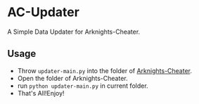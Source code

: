 # AC-Updater

A Simple Data Updater for Arknights-Cheater.


## Usage

- Throw `updater-main.py` into the folder of <a href="https://github.com/Tao0Lu/Arknights-Cheater">Arknights-Cheater</a>.
- Open the folder of Arknights-Cheater.
- run `python updater-main.py` in current folder.
- That's All!Enjoy!
